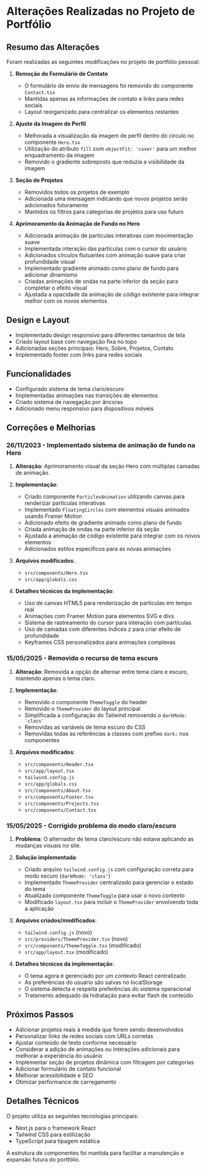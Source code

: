 # Alterações Realizadas no Projeto de Portfólio

## Resumo das Alterações

Foram realizadas as seguintes modificações no projeto de portfólio pessoal:

1. **Remoção do Formulário de Contato**
   - O formulário de envio de mensagens foi removido do componente `Contact.tsx`
   - Mantidas apenas as informações de contato e links para redes sociais
   - Layout reorganizado para centralizar os elementos restantes

2. **Ajuste da Imagem de Perfil**
   - Melhorada a visualização da imagem de perfil dentro do círculo no componente `Hero.tsx`
   - Utilização do atributo `fill` com `objectFit: 'cover'` para um melhor enquadramento da imagem
   - Removido o gradiente sobreposto que reduzia a visibilidade da imagem

3. **Seção de Projetos**
   - Removidos todos os projetos de exemplo
   - Adicionada uma mensagem indicando que novos projetos serão adicionados futuramente
   - Mantidos os filtros para categorias de projetos para uso futuro

4. **Aprimoramento da Animação de Fundo no Hero**
   - Adicionada animação de partículas interativas com movimentação suave
   - Implementada interação das partículas com o cursor do usuário
   - Adicionados círculos flutuantes com animação suave para criar profundidade visual
   - Implementado gradiente animado como plano de fundo para adicionar dinamismo
   - Criadas animações de ondas na parte inferior da seção para completar o efeito visual
   - Ajustada a opacidade da animação de código existente para integrar melhor com os novos elementos

## Design e Layout

- Implementado design responsivo para diferentes tamanhos de tela
- Criado layout base com navegação fixa no topo
- Adicionadas seções principais: Hero, Sobre, Projetos, Contato
- Implementado footer com links para redes sociais

## Funcionalidades

- Configurado sistema de tema claro/escuro
- Implementadas animações nas transições de elementos
- Criado sistema de navegação por âncoras
- Adicionado menu responsivo para dispositivos móveis

## Correções e Melhorias

### 26/11/2023 - Implementado sistema de animação de fundo na Hero

1. **Alteração**: Aprimoramento visual da seção Hero com múltiplas camadas de animação.
   
2. **Implementação**:
   - Criado componente `ParticlesAnimation` utilizando canvas para renderizar partículas interativas
   - Implementado `FloatingCircles` com elementos visuais animados usando Framer Motion
   - Adicionado efeito de gradiente animado como plano de fundo
   - Criada animação de ondas na parte inferior da seção
   - Ajustada a animação de código existente para integrar com os novos elementos
   - Adicionados estilos específicos para as novas animações

3. **Arquivos modificados**:
   - `src/components/Hero.tsx`
   - `src/app/globals.css`

4. **Detalhes técnicos da implementação**:
   - Uso de canvas HTML5 para renderização de partículas em tempo real
   - Animações com Framer Motion para elementos SVG e divs
   - Sistema de rastreamento do cursor para interação com partículas
   - Uso de camadas com diferentes índices z para criar efeito de profundidade
   - Keyframes CSS personalizados para animações complexas

### 15/05/2025 - Removido o recurso de tema escuro

1. **Alteração**: Removida a opção de alternar entre tema claro e escuro, mantendo apenas o tema claro.
   
2. **Implementação**:
   - Removido o componente `ThemeToggle` do header
   - Removido o `ThemeProvider` do layout principal
   - Simplificada a configuração do Tailwind removendo o `darkMode: 'class'`
   - Removidas as variáveis de tema escuro do CSS
   - Removidas todas as referências a classes com prefixo `dark:` nos componentes

3. **Arquivos modificados**:
   - `src/components/Header.tsx`
   - `src/app/layout.tsx`
   - `tailwind.config.js`
   - `src/app/globals.css`
   - `src/components/About.tsx`
   - `src/components/Footer.tsx`
   - `src/components/Projects.tsx`
   - `src/components/Contact.tsx`

### 15/05/2025 - Corrigido problema do modo claro/escuro

1. **Problema**: O alternador de tema claro/escuro não estava aplicando as mudanças visuais no site.
   
2. **Solução implementada**:
   - Criado arquivo `tailwind.config.js` com configuração correta para modo escuro (`darkMode: 'class'`)
   - Implementado `ThemeProvider` centralizado para gerenciar o estado do tema
   - Atualizado componente `ThemeToggle` para usar o novo contexto
   - Modificado `layout.tsx` para incluir o `ThemeProvider` envolvendo toda a aplicação

3. **Arquivos criados/modificados**:
   - `tailwind.config.js` (novo)
   - `src/providers/ThemeProvider.tsx` (novo)
   - `src/components/ThemeToggle.tsx` (modificado)
   - `src/app/layout.tsx` (modificado)

4. **Detalhes técnicos da implementação**:
   - O tema agora é gerenciado por um contexto React centralizado
   - As preferências do usuário são salvas no localStorage
   - O sistema detecta e respeita preferências do sistema operacional
   - Tratamento adequado da hidratação para evitar flash de conteúdo

## Próximos Passos

- Adicionar projetos reais à medida que forem sendo desenvolvidos
- Personalizar links de redes sociais com URLs corretas
- Ajustar conteúdo de texto conforme necessário
- Considerar a adição de animações ou interações adicionais para melhorar a experiência do usuário
- Implementar seção de projetos dinâmica com filtragem por categorias
- Adicionar formulário de contato funcional
- Melhorar acessibilidade e SEO
- Otimizar performance de carregamento

## Detalhes Técnicos

O projeto utiliza as seguintes tecnologias principais:
- Next.js para o framework React
- Tailwind CSS para estilização
- TypeScript para tipagem estática

A estrutura de componentes foi mantida para facilitar a manutenção e expansão futura do portfólio. 